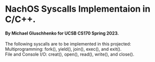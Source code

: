 # NachOS Syscalls Implementaion in C/C++.  
#### By Michael Gluschhenko for UCSB CS170 Spring 2023.  

The following syscalls are to be implemented in this projected:  
Multiprogramming: fork(), yield(), join(), exec(), and exit().  
File and Console I/O: creat(), open(), read(), write(), and close().  
